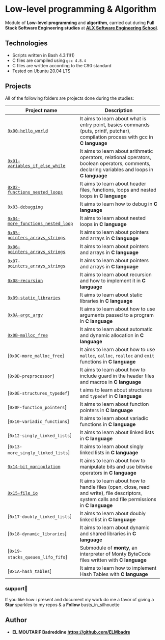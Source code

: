 # Low-level programming & Algorithm

Module of **Low-level programming** and **algorithm**, carried out during **Full Stack Software Engineering studies** at **[ALX Software Engineering School](https://www.alxafrica.com/)**.

## Technologies

* Scripts written in Bash 4.3.11(1)
* C files are compiled using `gcc 4.8.4`
* C files are written according to the C90 standard
* Tested on Ubuntu 20.04 LTS

## Projects

All of the following folders are projects done during the studies:

| Project name | Description |
| ------------ | ----------- |
| [`0x00-hello_world`](https://github.com/ELMbadre/alx-low_level_programming/tree/main/0x00-hello_world) | It aims to learn about what is entry point, basics commands (puts, printf, putchar), compilation process with gcc in **C language** |
| [`0x01-variables_if_else_while`](https://github.com/ELMbadre/alx-low_level_programming/tree/main/0x01-variables_if_else_while) | It aims to learn about arithmetic operators, relational operators, boolean operators, comments, declaring variables and loops in **C language** |
| [`0x02-functions_nested_loops`](https://github.com/ELMbadre/alx-low_level_programming/tree/main/0x02-functions_nested_loops) | It aims to learn about header files, functions, loops and nested loops in **C language** |
| [`0x03-debugging`](https://github.com/ELMbadre/alx-low_level_programming/tree/main/0x03-debugging) | It aims to learn how to debug in **C language** |
| [`0x04-more_functions_nested_loop`](https://github.com/ELMbadre/alx-low_level_programming/tree/main/0x04-more_functions_nested_loops) | It aims to learn about nested loops in **C language** |
| [`0x05-pointers_arrays_strings`](https://github.com/ELMbadre/alx-low_level_programming/tree/main/0x05-pointers_arrays_strings) | It aims to learn about pointers and arrays in **C language** |
| [`0x06-pointers_arrays_strings`](https://github.com/ELMbadre/alx-low_level_programming/tree/main/0x06-pointers_arrays_strings) | It aims to learn about pointers and arrays in **C language** |
| [`0x07-pointers_arrays_strings`](https://github.com/ELMbadre/alx-low_level_programming/tree/main/0x07-pointers_arrays_strings) | It aims to learn about pointers and arrays in **C language** |
| [`0x08-recursion`](https://github.com/ELMbadre/alx-low_level_programming/tree/main/0x08-recursion) | It aims to learn about recursion and how to implement it in **C language** |
| [`0x09-static_libraries`](https://github.com/ELMbadre/alx-low_level_programming/tree/main/0x09-static_libraries) | It aims to learn about static libraries in **C language** |
| [`0x0A-argc_argv`](https://github.com/ELMbadre/alx-low_level_programming/tree/main/0x0A-argc_argv) | It aims to learn about how to use arguments passed to a program in **C language** |
| [`0x0B-malloc_free`](https://github.com/ELMbadre/alx-low_level_programming/tree/main/0x0B-malloc_free) | It aims to learn about automatic and dynamic allocation in **C language** |
| [`0x0C-more_malloc_free`] | It aims to learn about how to use `malloc`, `calloc`, `realloc` and `exit` functions in **C language** |
| [`0x0D-preprocessor`] | It aims to learn about how to include guard in the header files and macros in **C language** |
| [`0x0E-structures_typedef`] | t aims to learn about structures and `typedef` in **C language** |
| [`0x0F-function_pointers`] | It aims to learn about function pointers in **C language** |
| [`0x10-variadic_functions`] | It aims to learn about variadic functions in **C language** |
| [`0x12-singly_linked_lists`] | It aims to learn about linked lists in **C language** |
| [`0x13-more_singly_linked_lists`] | It aims to learn about singly linked lists in **C language** |
| [`0x14-bit_manipulation`](https://github.com/ELMbadre/alx-low_level_programming/tree/main/0x14-bit_manipulation) | It aims to learn about how to manipulate bits and use bitwise operators in **C language** |
| [`0x15-file_io`](https://github.com/ELMbadre/alx-low_level_programming/tree/main/0x15-file_io) | It aims to learn about how to handle files (open, close, read and write), file descriptors, system calls and file permissions in **C language** |
| [`0x17-doubly_linked_lists`] | It aims to learn about doubly linked list in **C language** |
| [`0x18-dynamic_libraries`] | It aims to learn about dynamic and shared libraries in **C language** |
| [`0x19-stacks_queues_lifo_fifo`] | Submodule of **monty**, an interpreter of Monty ByteCode files written with **C language** |
| [`0x1A-hash_tables`] | It aims to learn how to implement Hash Tables with **C language** |

### support:tada:

If you like how i present and document my work  do me a favor of giving a **Star** sparkles to my repos & a **Follow** busts_in_silhouette

## Author

* **EL MOUTARIF Badreddine** **<https://github.com/ELMbadre>**
